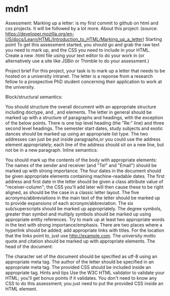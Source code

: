 # mdn1
Assessment: Marking up a letter: is my first commit to github on html and css projects. It will be followed by a lot more.
About this project: (source: https://developer.mozilla.org/en-US/docs/Learn/HTML/Introduction_to_HTML/Marking_up_a_letter)
Starting point
To get this assessment started, you should go and grab the raw text you need to mark up, and the CSS you need to include in your HTML. Create a new .html file using your text editor to do your work in (or alternatively use a site like JSBin or Thimble to do your assessment.)

Project brief
For this project, your task is to mark up a letter that needs to be hosted on a university intranet. The letter is a reponse from a research fellow to a prospective PhD student concerning their application to work at the university.

Block/structural semantics:

You should structure the overall document with an appropriate structure including doctype, and <html>, <head> and <body> elements.
The letter in general should be marked up with a structure of paragraphs and headings, with the exception of the below points. There is one top level heading (the "Re:" line) and three second level headings.
The semester start dates, study subjects and exotic dances should be marked up using an appropriate list type.
The two addresses can just be put inside paragraphs,or you could use the address element appropriately; each line of the address should sit on a new line, but not be in a new paragraph.
Inline semantics:

You should mark up the contents of the body with appropriate elements:
The names of the sender and receiver (and "Tel" and "Email") should be marked up with strong importance.
The four dates in the document should be given appropriate elements containing machine-readable dates.
The first address and first date in the letter should be given a class attribute value of "receiver-column"; the CSS you'll add later will then cause these to be right aligned, as should be the case in a classic letter layout.
The five acronyms/abbreviations in the main text of the letter should be marked up to provide expansions of each acronym/abbreviation.
The six sub/superscripts should be marked up appropriately.
The degree symbols, greater than symbol and multiply symbols should be marked up using appropriate entity references.
Try to mark up at least two appropriate words in the text with strong importance/emphasis.
There are two places where a hyperlink should be added; add appropriate links with titles. For the location that the links point to, just use http://example.com.
The university motto quote and citation should be marked up with appropriate elements.
The head of the document:

The character set of the document should be specified as utf-8 using an appropriate meta tag.
The author of the letter should be specified in an appropriate meta tag.
The provided CSS should be included inside an appropriate tag.
Hints and tips
Use the W3C HTML validator to validate your HTML; you'll get bonus points if it validates.
You don't need to know any CSS to do this assessment; you just need to put the provided CSS inside an HTML element.
